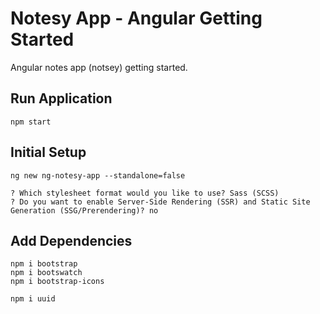 # Notesy App - Angular Getting Started

Angular notes app (notsey) getting started.

## Run Application
```
npm start
```

## Initial Setup

```
ng new ng-notesy-app --standalone=false

? Which stylesheet format would you like to use? Sass (SCSS)
? Do you want to enable Server-Side Rendering (SSR) and Static Site Generation (SSG/Prerendering)? no
```

## Add Dependencies

```
npm i bootstrap
npm i bootswatch
npm i bootstrap-icons

npm i uuid
```